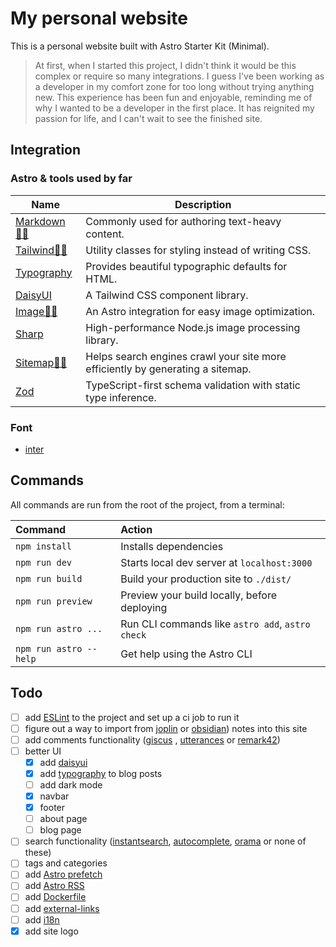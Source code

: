 # My personal website

This is a personal website built with Astro Starter Kit (Minimal).

> At first, when I started this project, I didn't think it would be this complex
> or require so many integrations. I guess I've been working as a developer in
> my comfort zone for too long without trying anything new. This experience has
> been fun and enjoyable, reminding me of why I wanted to be a developer in the
> first place. It has reignited my passion for life, and I can't wait to see the
> finished site.

## Integration

### Astro & tools used by far

| Name                                                                          | Description                                                                    |
| ----------------------------------------------------------------------------- | ------------------------------------------------------------------------------ |
| [Markdown🧑‍🚀](https://docs.astro.build/en/guides/markdown-content/)            | Commonly used for authoring text-heavy content.                                |
| [Tailwind👨‍🚀](https://docs.astro.build/en/guides/integrations-guide/tailwind/) | Utility classes for styling instead of writing CSS.                            |
| [Typography](https://github.com/tailwindlabs/tailwindcss-typography)          | Provides beautiful typographic defaults for HTML.                              |
| [DaisyUI](https://github.com/saadeghi/daisyui)                                | A Tailwind CSS component library.                                              |
| [Image👨‍🚀](https://docs.astro.build/en/guides/integrations-guide/image/)       | An Astro integration for easy image optimization.                              |
| [Sharp](https://github.com/lovell/sharp)                                      | High-performance Node.js image processing library.                             |
| [Sitemap👨‍🚀](https://docs.astro.build/en/guides/integrations-guide/sitemap/)   | Helps search engines crawl your site more efficiently by generating a sitemap. |
| [Zod](https://github.com/colinhacks/zod)                                      | TypeScript-first schema validation with static type inference.                 |

### Font

- [inter](https://github.com/rsms/inter)

## Commands

All commands are run from the root of the project, from a terminal:

| Command                | Action                                           |
| :--------------------- | :----------------------------------------------- |
| `npm install`          | Installs dependencies                            |
| `npm run dev`          | Starts local dev server at `localhost:3000`      |
| `npm run build`        | Build your production site to `./dist/`          |
| `npm run preview`      | Preview your build locally, before deploying     |
| `npm run astro ...`    | Run CLI commands like `astro add`, `astro check` |
| `npm run astro --help` | Get help using the Astro CLI                     |

## Todo

- [ ] add [ESLint](https://docs.astro.build/en/editor-setup/#eslint) to the
      project and set up a ci job to run it
- [ ] figure out a way to import from [joplin](https://joplinapp.org/) or
      [obsidian](https://obsidian.md/)) notes into this site
- [ ] add comments functionality ([giscus](https://github.com/giscus/giscus) ,
      [utterances](https://github.com/utterance/utterances) or
      [remark42](https://github.com/umputun/remark42))
- [ ] better UI
  - [x] add [daisyui](https://github.com/saadeghi/daisyui)
  - [x] add [typography](https://github.com/tailwindlabs/tailwindcss-typography)
        to blog posts
  - [ ] add dark mode
  - [x] navbar
  - [x] footer
  - [ ] about page
  - [ ] blog page
- [ ] search functionality
      ([instantsearch](https://github.com/algolia/instantsearch),
      [autocomplete](https://github.com/algolia/autocomplete),
      [orama](https://github.com/oramasearch/orama) or none of these)
- [ ] tags and categories
- [ ] add
      [Astro prefetch](https://docs.astro.build/en/guides/integrations-guide/prefetch/)
- [ ] add [Astro RSS](https://docs.astro.build/en/guides/rss/)
- [ ] add [Dockerfile](https://docs.astro.build/en/recipes/docker/)
- [ ] add [external-links](https://docs.astro.build/en/recipes/external-links/)
- [ ] add [i18n](https://docs.astro.build/en/recipes/i18n/)
- [x] add site logo
